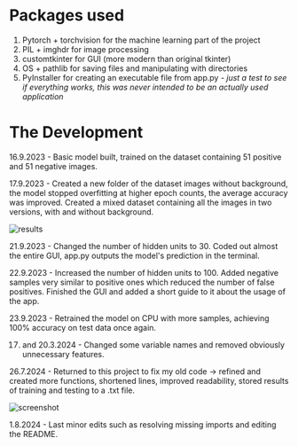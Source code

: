 # Packages used
1. Pytorch + torchvision for the machine learning part of the project
2. PIL + imghdr for image processing
3. customtkinter for GUI (more modern than original tkinter)
4. OS + pathlib for saving files and manipulating with directories
5. PyInstaller for creating an executable file from app.py
_- just a test to see if everything works, this was never intended to be an
  actually used application_

# The Development
16.9.2023 - Basic model built, trained on the dataset containing 51 positive and 51 negative images.

17.9.2023 - Created a new folder of the dataset images without background, the model stopped overfitting at higher epoch counts, the average accuracy was improved. Created a mixed dataset containing all the images in two versions, with and without background.

![results](https://github.com/PopeCorn/myr/assets/117516270/63141241-2063-4a30-92dd-edf73ee4629e)

21.9.2023 - Changed the number of hidden units to 30. Coded out almost the entire GUI, app.py outputs the model's prediction in the terminal.

22.9.2023 - Increased the number of hidden units to 100. Added negative samples very similar to positive ones which reduced the number of false positives. Finished the GUI and added a short guide to it about the usage of the app.

23.9.2023 - Retrained the model on CPU with more samples, achieving 100% accuracy on test data once again.

17. and 20.3.2024 - Changed some variable names and removed obviously unnecessary features.

26.7.2024 - Returned to this project to fix my old code -> refined and created more functions, shortened lines, improved readability, stored results of training and testing to a .txt file.

![screenshot](https://github.com/user-attachments/assets/cb8b7b1c-1da3-481f-9e3e-119330b70247)

1.8.2024 - Last minor edits such as resolving missing imports and editing the README.
